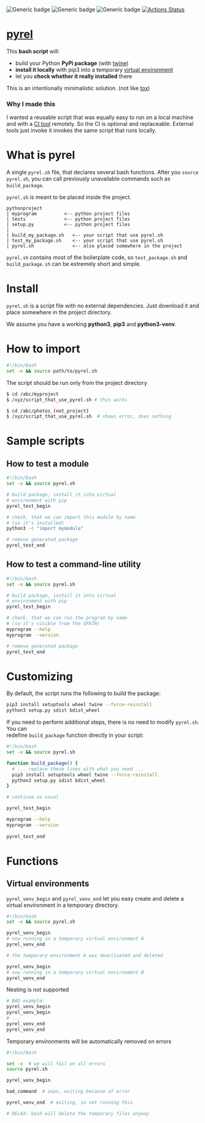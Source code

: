 ![Generic badge](https://img.shields.io/badge/status-it_works-ok.svg)
![Generic badge](https://img.shields.io/badge/OS-MacOS%20|%20Ubuntu-blue.svg)
![Generic badge](https://img.shields.io/badge/Python-3.7--3.9-blue.svg)
[![Actions Status](https://github.com/rtmigo/pyrel/workflows/tests/badge.svg?branch=master)](https://github.com/rtmigo/pyrel/actions)

# [pyrel](https://github.com/rtmigo/pyrel)

This **bash script** will:

* build your Python **PyPi package** (with [twine](https://pypi.org/project/twine/))
* **install it locally** with pip3 into a temporary
  [virtual environment](https://docs.python.org/3/library/venv.html)
* let you **check whether it really installed** there

This is an intentionally minimalistic solution. (not like [tox](https://tox.readthedocs.io))

### Why I made this

I wanted a reusable script that was equally easy to run on a local machine and with
a [CI tool](https://github.com/actions) remotely. So the CI is optional and replaceable. External
tools just invoke it invokes the same script that runs locally.

# What is pyrel

A single `pyrel.sh` file, that declares several bash functions. After you `source pyrel.sh`, you can
call previously unavailable commands such as `build_package`.

`pyrel.sh` is meant to be placed inside the project.

```
pythonproject
| myprogram          <-- python project files
| tests              <-- python project files
| setup.py           <-- python project files
|
| build_my_package.sh   <-- your script that use pyrel.sh
| test_my_package.sh    <-- your script that use pyrel.sh
| pyrel.sh              <-- also placed somewhere in the project

```

`pyrel.sh` contains most of the boilerplate code, so `test_package.sh` and `build_package.sh`
can be extremely short and simple.

# Install

`pyrel.sh` is a script file with no external dependencies. Just download it and place somewhere in
the project directory.

We assume you have a working **python3**, **pip3** and **python3-venv**.

# How to import

``` bash
#!/bin/bash
set -e && source path/to/pyrel.sh
```

The script should be run only from the project directory

``` bash
$ cd /abc/myproject
$ /xyz/script_that_use_pyrel.sh # this works

$ cd /abc/photos_(not_project)
$ /xyz/script_that_use_pyrel.sh  # shows error, does nothing
```

# Sample scripts

## How to test a module

``` bash
#!/bin/bash
set -e && source pyrel.sh

# build package, install it into virtual 
# environment with pip
pyrel_test_begin

# check, that we can import this module by name 
# (so it's installed) 
python3 -c "import mymodule"

# remove generated package 
pyrel_test_end
```

## How to test a command-line utility

``` bash
#!/bin/bash
set -e && source pyrel.sh

# build package, install it into virtual 
# environment with pip
pyrel_test_begin

# check, that we can run the program by name 
# (so it's visible from the $PATH) 
myprogram --help       
myprogram --version

# remove generated package 
pyrel_test_end
```

# Customizing

By default, the script runs the following to build the package:

``` bash
pip3 install setuptools wheel twine --force-reinstall
python3 setup.py sdist bdist_wheel
```

If you need to perform additional steps, there is no need to modify `pyrel.sh`. You can  
redefine `build_package` function directly in your script:

``` bash
#!/bin/bash
set -e && source pyrel.sh

function build_package() {
  # ... replace these lines with what you need ...
  pip3 install setuptools wheel twine --force-reinstall
  python3 setup.py sdist bdist_wheel
}

# continue as usual

pyrel_test_begin

myprogram --help       
myprogram --version
 
pyrel_test_end
```

# Functions

## Virtual environments

`pyrel_venv_begin` and `pyrel_venv_end` let you easy create and delete a virtual environment in a
temporary directory.

``` bash
#!/bin/bash
set -e && source pyrel.sh

pyrel_venv_begin
# now running in a temporary virtual environment A
pyrel_venv_end

# the temporary environment A was deactivated and deleted

pyrel_venv_begin
# now running in a temporary virtual environment B
pyrel_venv_end
```

Nesting is not supported

``` bash
# BAD example:
pyrel_venv_begin
pyrel_venv_begin
# ...
pyrel_venv_end
pyrel_venv_end
```

Temporary environments will be automatically removed on errors

``` bash
#!/bin/bash

set -e  # we will fail on all errors 
source pyrel.sh 

pyrel_venv_begin

bad_command  # oops, exiting because of error 

pyrel_venv_end  # exiting, so not running this

# RELAX: bash will delete the temporary files anyway  
```